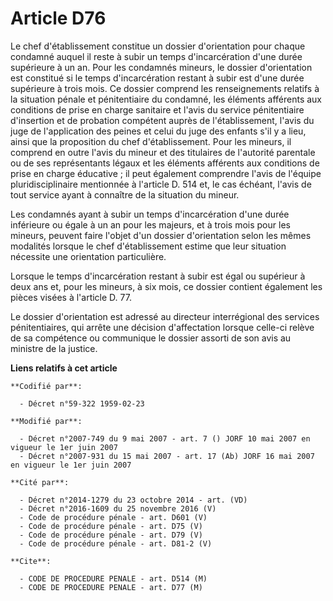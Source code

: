 # Article D76

Le chef d'établissement constitue un dossier d'orientation pour chaque condamné auquel il reste à subir un temps
d'incarcération d'une durée supérieure à un an. Pour les condamnés mineurs, le dossier d'orientation est constitué si le
temps d'incarcération restant à subir est d'une durée supérieure à trois mois. Ce dossier comprend les renseignements
relatifs à la situation pénale et pénitentiaire du condamné, les éléments afférents aux conditions de prise en charge
sanitaire et l'avis du service pénitentiaire d'insertion et de probation compétent auprès de l'établissement, l'avis du juge
de l'application des peines et celui du juge des enfants s'il y a lieu, ainsi que la proposition du chef d'établissement.
Pour les mineurs, il comprend en outre l'avis du mineur et des titulaires de l'autorité parentale ou de ses représentants
légaux et les éléments afférents aux conditions de prise en charge éducative ; il peut également comprendre l'avis de
l'équipe pluridisciplinaire mentionnée à l'article D. 514 et, le cas échéant, l'avis de tout service ayant à connaître de la
situation du mineur.

Les condamnés ayant à subir un temps d'incarcération d'une durée inférieure ou égale à un an pour les majeurs, et à trois
mois pour les mineurs, peuvent faire l'objet d'un dossier d'orientation selon les mêmes modalités lorsque le chef
d'établissement estime que leur situation nécessite une orientation particulière.

Lorsque le temps d'incarcération restant à subir est égal ou supérieur à deux ans et, pour les mineurs, à six mois, ce
dossier contient également les pièces visées à l'article D. 77.

Le dossier d'orientation est adressé au directeur interrégional des services pénitentiaires, qui arrête une décision
d'affectation lorsque celle-ci relève de sa compétence ou communique le dossier assorti de son avis au ministre de la
justice.

**Liens relatifs à cet article**

	**Codifié par**:

	  - Décret n°59-322 1959-02-23

	**Modifié par**:

	  - Décret n°2007-749 du 9 mai 2007 - art. 7 () JORF 10 mai 2007 en vigueur le 1er juin 2007
	  - Décret n°2007-931 du 15 mai 2007 - art. 17 (Ab) JORF 16 mai 2007 en vigueur le 1er juin 2007

	**Cité par**:

	  - Décret n°2014-1279 du 23 octobre 2014 - art. (VD)
	  - Décret n°2016-1609 du 25 novembre 2016 (V)
	  - Code de procédure pénale - art. D601 (V)
	  - Code de procédure pénale - art. D75 (V)
	  - Code de procédure pénale - art. D79 (V)
	  - Code de procédure pénale - art. D81-2 (V)

	**Cite**:

	  - CODE DE PROCEDURE PENALE - art. D514 (M)
	  - CODE DE PROCEDURE PENALE - art. D77 (M)

